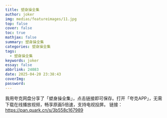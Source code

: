 ```yaml
---
title: 塑身操全集
author: joker
img: medias/featureimages/11.jpg
top: false
cover: false
toc: true
mathjax: false
summary: 塑身操全集
categories: 塑身操全集
tags:
  - 塑身操全集
keywords: joker
essay: false
abbrlink: 24083
date: 2025-04-20 23:38:43
coverImg:
password:
---
```


我用夸克网盘分享了「塑身操全集」，点击链接即可保存。打开「夸克APP」，无需下载在线播放视频，畅享原画5倍速，支持电视投屏。
链接：https://pan.quark.cn/s/3b558c167989
